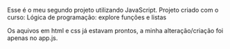 Esse é o meu segundo projeto utilizando JavaScript. Projeto criado com o curso: Lógica de programação: explore funções e listas

Os aquivos em html e css já estavam prontos, a minha alteração/criação foi apenas no app.js.
